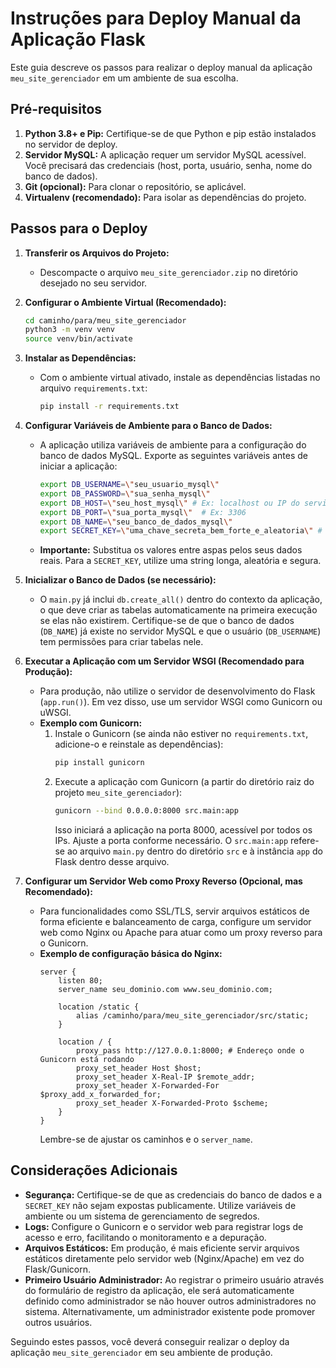  # Instruções para Deploy Manual da Aplicação Flask

Este guia descreve os passos para realizar o deploy manual da aplicação `meu_site_gerenciador` em um ambiente de sua escolha.

## Pré-requisitos

1.  **Python 3.8+ e Pip:** Certifique-se de que Python e pip estão instalados no servidor de deploy.
2.  **Servidor MySQL:** A aplicação requer um servidor MySQL acessível. Você precisará das credenciais (host, porta, usuário, senha, nome do banco de dados).
3.  **Git (opcional):** Para clonar o repositório, se aplicável.
4.  **Virtualenv (recomendado):** Para isolar as dependências do projeto.

## Passos para o Deploy

1.  **Transferir os Arquivos do Projeto:**
    *   Descompacte o arquivo `meu_site_gerenciador.zip` no diretório desejado no seu servidor.

2.  **Configurar o Ambiente Virtual (Recomendado):**
    ```bash
    cd caminho/para/meu_site_gerenciador
    python3 -m venv venv
    source venv/bin/activate
    ```

3.  **Instalar as Dependências:**
    *   Com o ambiente virtual ativado, instale as dependências listadas no arquivo `requirements.txt`:
        ```bash
        pip install -r requirements.txt
        ```

4.  **Configurar Variáveis de Ambiente para o Banco de Dados:**
    *   A aplicação utiliza variáveis de ambiente para a configuração do banco de dados MySQL. Exporte as seguintes variáveis antes de iniciar a aplicação:
        ```bash
        export DB_USERNAME=\"seu_usuario_mysql\"
        export DB_PASSWORD=\"sua_senha_mysql\"
        export DB_HOST=\"seu_host_mysql\" # Ex: localhost ou IP do servidor DB
        export DB_PORT=\"sua_porta_mysql\"  # Ex: 3306
        export DB_NAME=\"seu_banco_de_dados_mysql\"
        export SECRET_KEY=\"uma_chave_secreta_bem_forte_e_aleatoria\" # Gere uma chave segura para produção
        ```
    *   **Importante:** Substitua os valores entre aspas pelos seus dados reais. Para a `SECRET_KEY`, utilize uma string longa, aleatória e segura.

5.  **Inicializar o Banco de Dados (se necessário):**
    *   O `main.py` já inclui `db.create_all()` dentro do contexto da aplicação, o que deve criar as tabelas automaticamente na primeira execução se elas não existirem. Certifique-se de que o banco de dados (`DB_NAME`) já existe no servidor MySQL e que o usuário (`DB_USERNAME`) tem permissões para criar tabelas nele.

6.  **Executar a Aplicação com um Servidor WSGI (Recomendado para Produção):**
    *   Para produção, não utilize o servidor de desenvolvimento do Flask (`app.run()`). Em vez disso, use um servidor WSGI como Gunicorn ou uWSGI.
    *   **Exemplo com Gunicorn:**
        1.  Instale o Gunicorn (se ainda não estiver no `requirements.txt`, adicione-o e reinstale as dependências):
            ```bash
            pip install gunicorn
            ```
        2.  Execute a aplicação com Gunicorn (a partir do diretório raiz do projeto `meu_site_gerenciador`):
            ```bash
            gunicorn --bind 0.0.0.0:8000 src.main:app
            ```
            Isso iniciará a aplicação na porta 8000, acessível por todos os IPs. Ajuste a porta conforme necessário.
            O `src.main:app` refere-se ao arquivo `main.py` dentro do diretório `src` e à instância `app` do Flask dentro desse arquivo.

7.  **Configurar um Servidor Web como Proxy Reverso (Opcional, mas Recomendado):**
    *   Para funcionalidades como SSL/TLS, servir arquivos estáticos de forma eficiente e balanceamento de carga, configure um servidor web como Nginx ou Apache para atuar como um proxy reverso para o Gunicorn.
    *   **Exemplo de configuração básica do Nginx:**
        ```nginx
        server {
            listen 80;
            server_name seu_dominio.com www.seu_dominio.com;

            location /static {
                alias /caminho/para/meu_site_gerenciador/src/static;
            }

            location / {
                proxy_pass http://127.0.0.1:8000; # Endereço onde o Gunicorn está rodando
                proxy_set_header Host $host;
                proxy_set_header X-Real-IP $remote_addr;
                proxy_set_header X-Forwarded-For $proxy_add_x_forwarded_for;
                proxy_set_header X-Forwarded-Proto $scheme;
            }
        }
        ```
        Lembre-se de ajustar os caminhos e o `server_name`.

## Considerações Adicionais

*   **Segurança:** Certifique-se de que as credenciais do banco de dados e a `SECRET_KEY` não sejam expostas publicamente. Utilize variáveis de ambiente ou um sistema de gerenciamento de segredos.
*   **Logs:** Configure o Gunicorn e o servidor web para registrar logs de acesso e erro, facilitando o monitoramento e a depuração.
*   **Arquivos Estáticos:** Em produção, é mais eficiente servir arquivos estáticos diretamente pelo servidor web (Nginx/Apache) em vez do Flask/Gunicorn.
*   **Primeiro Usuário Administrador:** Ao registrar o primeiro usuário através do formulário de registro da aplicação, ele será automaticamente definido como administrador se não houver outros administradores no sistema. Alternativamente, um administrador existente pode promover outros usuários.

Seguindo estes passos, você deverá conseguir realizar o deploy da aplicação `meu_site_gerenciador` em seu ambiente de produção.
